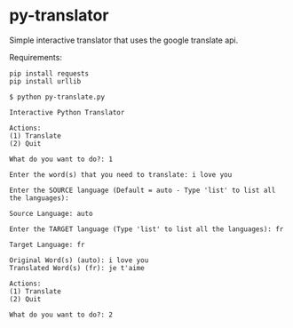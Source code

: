 # py-translator
Simple interactive translator that uses the google translate api.

Requirements:
```
pip install requests
pip install urllib
```
  
```
$ python py-translate.py

Interactive Python Translator

Actions:
(1) Translate
(2) Quit

What do you want to do?: 1

Enter the word(s) that you need to translate: i love you

Enter the SOURCE language (Default = auto - Type 'list' to list all the languages):

Source Language: auto

Enter the TARGET language (Type 'list' to list all the languages): fr

Target Language: fr

Original Word(s) (auto): i love you
Translated Word(s) (fr): je t'aime

Actions:
(1) Translate
(2) Quit

What do you want to do?: 2
```
